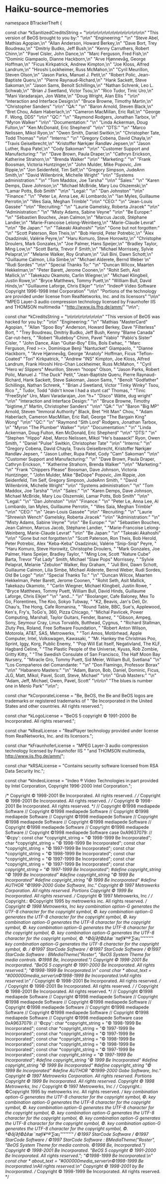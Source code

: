 # Haiku-source-memories

namespace BTrackerTheft {

const char *kSanitizedCreditsString = 
	"\n\n\n\n\n\n\n\n\n\n\n\n\n\n\n"
	"This version of BeOS brought to you by:"
	"\n\n"
	"Engineering:"
	"\n"
	"Steve Abel, Mathias Agopian,\n"
	"Allan Anderson, Howard Berkey,\n"
	"Dave Bort, Trey Boudreau,\n"
	"Dmitriy Budko, Jeff Bush,\n"
	"Kenny Carruthers, Robert Chinn,\n"
	"Pavel Císler, John Dance,\n"
	"Marc Ferguson, Fred Fish,\n"
	"Dominic Giampaolo, Dianne Hackborn,\n"
	"Arve Hjønnevåg, George Hoffman,\n"
	"Ficus Kirkpatrick, Andrew Kimpton,\n"
	"Joe Kloss, Alfred Landrum,\n"
	"Hiroshi Lockheimer, Russ McMahon,\n"
	"Cyril Meurillon, Steven Olson,\n"
	"Jason Parks, Manuel J. Petit,\n"
	"Robert Polic, Jean-Baptiste Queru,\n"
	"Pierre Raynaud-Richard,\n"
	"Hank Sackett, Steve Sakoman,\n"
	"Jason Sams, Benoît Schillings,\n"
	"Nathan Schrenk, Leo L. Schwab,\n"
	"Brian J Swetland, Victor Tsou,\n"
	"Rico Tudor, Tinic Uro,\n"
	"Mani Varadarajan, Jon Wätte,\n"
	"Doug Wright, Alan Ellis "
	"\n\n"
	"Interaction and Interface Design:\n"
	"Bruce Browne, Timothy Martin,\n"
	"Christopher Sanders"
	"\n\n"
	"QA:"
	"\n"
	"Baron Arnold, Steven Black,\n"
	"Bret Chou, Adam Haberlach,\n"
	"Cameron MacMillan, Eric Rall,\n"
	"George F. Wong, DDS"
	"\n\n"
	"QC:"
	"\n"
	"Raymond Rodgers, Jonathan Tarbox, \n"
	"Myron Walker"
	"\n\n"
	"Documentation:"
	"\n"
	"Linda Ackerman, Doug Fulton,\n"
	"Ken McDonald, Eric Shepherd"
	"\n\n"
	"DTS:"
	"\n"
	"Marco Nelissen, Mikol Ryon,\n"
	"Owen Smith, Daniel Switkin,\n"
	"Christopher Tate, Todd Thomas"
	"\n\n"
	"Interns:"
	"\n"
	"Gregory Cobena, David Chayla,\n"
	"Travis Geiselbrecht,\n"
	"Kristoffer Nørkjær Randløv Jepsen,\n"
	"Jason Luther, Rupa Patel,\n"
	"Cody Sakoman"
	"\n\n"
	"Customer Support and Manufacturing:"
	"\n"
	"Dave Brown, Paula Draper,\n"
	"Cathryn Erickson, Katherine Strahorn,\n"
	"Brenda Walker"
	"\n\n"
	"Marketing:"
	"\n"
	"Frank Boosman, Victoria Huntzinger,\n"
	"John Mulder, Mike Popovic, Jim Rippie,\n"
	"Jon Seidenfeld, Tim Self,\n"
	"Gregory Simpson, JudeAnn Smith,\n"
	"David Willenbrink, Michelle Wright"
	"\n\n"
	"Systems administration:"
	"\n"
	"Tom Maddox, Joe Tarsha"
	"\n\n"
	"Sales:"
	"\n"
	"Karen Demps, Dave Johnson,\n"
	"Michael McBride, Mary Lou Olszemski,\n"
	"Lamar Potts, Bob Smith"
	"\n\n"
	"Legal:"
	"\n"
	"Dan Johnston"
	"\n\n"
	"Finance:"
	"\n"
	"Peter Le, Anna Lee, Al Lombardo,\n"
	"Ian Myles, Guillaume Perrotin,\n"
	"Wes Saia, Meghan Trimble"
	"\n\n"
	"CEO:"
	"\n"
	"Jean-Louis Gassée"
	"\n\n"
	"Recruiting:"
	"\n"
	"Laurie Gamelsky, Roberta Jiracek"
	"\n\n"
	"Administration:"
	"\n"
	"Misty Adams, Sabine Veyne"
	"\n\n"
	"Be Europe:"
	"\n"
	"Sébastien Bouchex, Jean Calmon,\n"
	"Marcus Jacob, Stéphane Landier,\n"
	"Marie-Francoise Lelong-Weinberg,\n"
	"Marie-Claude Levrat"
	"\n\n"
	"Be Japan:"
	"\n"
	"Takeaki Akahoshi"
	"\n\n"
	"Gone but not forgotten:"
	"\n"
	"Scott Paterson, Ron Theis,\n"
	"Bob Herold, Peter Potrebic,\n"
	"Alex Osadzinski, Valérie Peyre,\n"
	"Haru Komuro, Steve Horowitz,\n"
	"Christophe Droulers, Mark Gonzales,\n"
	"Joe Palmer, Hans Speijer,\n"
	"Bradley Taylor, Ming Low,\n"
	"Scott Barta, Trevor F Smith,\n"
	"Michael Morrissey, Sylvie Pelaprat,\n"
	"Melanie Walker, Roy Graham,\n"
	"Juli Bini, Dawn Schott,\n"
	"Guillaume Calmon, Lilia Simbe,\n"
	"Michael Alderete, Bernd Weber \n"
    "Rudi Sordes"
	"\n\n"
	"Special Thanks To:"
	"\n"
	"Duncan Wilcox, Maarten Hekkelman,\n"
	"Peter Barett, Jerome Coonen,\n"
	"Rohit Seth, Asit Mallick,\n"
	"Takekazu Okamoto, Carlin Wiegner,\n"
	"Michael Klingbeil, Justin Rowe,\n"
	"Bryce Matthews, Tommy Puett,\n"
	"William Bull, David Hinds,\n"
	"Guillaume Laforge, Chris Elkjer"
	"\n\n"
  	"Indeo® Video Software Copyright 1996-1998 Intel Corporation"
	"\n\n"
	"Portions of the technology are provided under license from RealNetworks, Inc. and its licensors"
	"\n\n"
	"MPEG Layer-3 audio compression technology licensed by Fraunhofer IIS and THOMSON multimedia "
	"http://www.iis.fhg.de/amm/"
	"\n\n";

const char *kCreditsString = 
	"\n\n\n\n\n\n\n\n\n"
	"This version of BeOS was hacked for you by:"
	"\n\n"
	"Engineering:"
	"\n"
	"Mathias \"MasterCard\" Agopian, "
	"Allan \"Spoo Boy\" Anderson, Howard Berkey, Dave \"Filterless\" Bort, "
	"Trey Boudreau, Dmitriy Budko, Jeff Bush, Kenny \"Blame Canada\" Car-rut-hers, "
	"Robert \"Rudeboy\" Chinn, Pavel \"Vabio\" \"Pablo's Sister\" Císler, "
	"John Dance, Alan \"Guitar-Boy\" Ellis, Bols Ewhac, "
	"Marc Ferguson, Fred ><>, Dominique Benji \"Nantucket\" Giampaolo, "
	"Dianne Hackborn, "
	"Arve Hjønnevåg, George \"Anatoly\" Hoffman, Ficus \"Teflon-Coated\" \"Tori\" Kirkpatrick, "
	"Andrew \"INS\" Kimpton, Joe Kloss, Alfred Landrum, Frank Hiroshi Hiro-Chan Lockheimer, Russ McMahon, "
	"Cyril \"Hero w/ Slippers\" Meurillon, Steven \"hoops\" Olson, "
	"Jason Parks, Robert Polic, Manuel J. \"The Duck\" Petit,"
	"Jean-Baptiste Queru, Pierre Raynaud-Richard, Hank Sackett, Steve Sakoman, Jason Sams, "
	"Benoît \"Godfather\" Schillings, Nathan Schrenk, "
	"Brian J Swetland, Victor \"Tinky Winky\" Tsou, Rico \"_\" Tudor, Todd \"didn't know I had a stunt cat\" Thomas, "
	"Tinic \"FreeStyle\" Uro, Mani Varadarajan, Jon \"h+\" \"Disco\" Wätte, dug wright"
	"\n\n"
	"Interaction and Interface Design:"
	"\n"
	"Bruce Browne, Timothy \"bigtime_t\" Martin, Christopher Sanders"
	"\n\n"
	"QA:"
	"\n"
	"Baron \"Big MP\" Arnold, Steven \"Immoral Authority\" Black, Bret \"Hit Man\" Chou, "
	"Adam Haberlach, Cameron MacMillan, Eric Rall, George \"The Bargain King\" Wong"
	"\n\n"
	"QC:"
	"\n"
	"Raymond \"Sith Lord\" Rodgers, Jonathan Tarbox, \n"
	"Myron \"The Plumber\" Walker"
	"\n\n"
	"Documentation:"
	"\n"
	"Linda Ackerman, Doug Fulton, Ken McDonald, Eric Shepherd"
	"\n\n"
	"DTS:"
	"\n"
	"Stephen \"Hippo\" Abel, Marco Nelissen, Mikol \"He's baaaack!\" Ryon, Owen Smith, "
	"Daniel \"Pulse\" Switkin, Christopher Tate"
	"\n\n"
	"Interns:"
	"\n"
	"Gregory Cobena, David Chayla, Travis Geiselbrecht, Kristoffer Nørkjær Randløv Jepsen, "
	"Jason Luther, Rupa Patel, Cody \"Cam\" Sakoman"
	"\n\n"
	"Customer Support and Manufacturing:"
	"\n"
	"Dave Brown, Paula Draper, Cathryn Erickson,  "
	"Katherine Strahorn, Brenda Walker"
	"\n\n"
	"Marketing:"
	"\n"
	"Frank \"Chippers Please\" Boosman, Dave Johnson, Victoria Huntzinger, "
	"John Mulder, Mike \"BeDope\" Popovic, Jim Rippie, Jon Seidenfeld, Tim Self, Gregory Simpson, JudeAnn Smith, "
	"David Willenbrink, Michelle Wright"
	"\n\n"
	"Systems administration:"
	"\n"
	"Tom Maddox, Joe Tarsha"
	"\n\n"
	"Sales:"
	"\n"
	"Karen Demps, Dave Johnson, Michael McBride, Mary Lou Olszemski, Lamar Potts, Bob Smith"
	"\n\n"
	"Legal:"
	"\n"
	"Dan Johnston"
	"\n\n"
	"Finance:"
	"\n"
	"Peter Le, Anna Lee, Al Lombardo, Ian Myles, Guillaume Perrotin, "
	"Wes Saia, Meghan Trimble"
	"\n\n"
	"CEO:"
	"\n"
	"Jean-Louis Gassée"
	"\n\n"
	"Recruiting:"
	"\n"
	"Laurie \"Shrewish Wench\" Gamelsky, Roberta Jiracek"
	"\n\n"
	"Administration:"
	"\n"
	"Misty Adams, Sabine Veyne"
	"\n\n"
	"Be Europe:"
	"\n"
	"Sébastien Bouchex, Jean Calmon, Marcus Jacob, Stéphane Landier, "
	"Marie-Francoise Lelong-Weinberg, Marie-Claude Levrat"
	"\n\n"
	"Be Japan:"
	"\n"
	"Takeaki Akahoshi"
	"\n\n"
	"Gone but not forgotten:\n"
	"Scott Paterson, Ron Theis, Bob Herold, Peter Potrebic, Alex \"Keba-Keba\" Osadzinski, Valérie \"Snip-Snip\" Peyre, "
	"Haru Komuro, Steve Horowitz, Christophe Droulers, " 
	"Mark Gonzales, Joe Palmer, Hans Speijer, Bradley Taylor, "
	"Ming Low, Scott \"Nature Cube\" Barta, Trevor \"Fat Lady\" Smith, Michael \"Slaw Pops\" Morrissey, "
	"Sylvie Pelaprat, Melanie \"Zebulon\" Walker, Roy Graham, "
	"Juli Bini, Dawn Schott, Guillaume Calmon, Lilia Simbe, Michael Alderete, Bernd Weber, Rudi Sordes, Old Be Logo"
	"\n\n"
	"Special Thanks To:"
	"\n"
	"Duncan Wilcox, Maarten Hekkelman, Peter Barett, Jerome Coonen, "
	"Rohit Seth, Asit Mallick, Takekazu Okamoto, "
	"Carlin Wiegner, Michael Klingbeil, Justin Rowe, "
	"Bryce Matthews, Tommy Puett, William Bull, David Hinds, Guillaume Laforge, Chris Elkjer"
	"\n"
	"and..."
	"\n"
	"Boolanger, Cafe Baloney, Mex To Go, Florentines, The Koo, Sokyo Tubway, "
	"K2, Beavis, Jan's Deli, Dr. Chau's, The Hong, Cafe Romanina, "
	"Round Table, BBC, Sue's, Applewood, Ken's, Fry's, ToGo\'s, 360, Pizza Chicago, "
	"Michal Pavlicek, Power Computing, Marshall, Taylor Guitars, Fender, Ibanez, "
	"Gibson, Ampeg, Sony, Seymour Cray, Linus Torvalds, Butthead, Cygnus, "
	"Richard Stallman, Zluty Pes, Roland, Free Software Foundation, "
	"Robert Anton Wilson, Motorola, AT&T, SAS, Metrowerks, "
	"Tori Amos, Motörhead, Apple Computer, Intel, Volkswagen, Kawasaki, "
	"Mr. Hankey the Christmas Poo, Sprint, Iggy, Korg, Public Enemy, "
	"Pop Will Eat Itself, Negativland, The KLF, Hagbard Celine, "
	"The Plastic People of the Universe, Kyuss, Rob Zombie, Gritty Kitty, "
	"The Swedish Consulate of San Francisco, The Half Moon Bay Nursery, "
	"Miracle Gro, Tommy Puett, Sid Meier, William Bull, Svetlana"
	"\n"
	"Los Compañeros del Comandante: "
	"\n"
	"Don Flamingo, Professor Borax"
	"\n\n"
	"Habanero Masters:"
	"\n"
	"Adam, Baron, Bob, Daniel, Dominic, Ficus, JLG, Matt, Mikol, Pavel, Scott, Steve, Michael"
	"\n\n"
	"Grub Masters:"
	"\n"
	"Adam, Jeff, Michael, Owen, Pavel, Scott"
	"\n\n\n"
	"The blues is number one in Menlo Park"
	"\n\n";

const char *kCorporateLicense =
	"Be, BeOS, the Be and BeOS logos are trademarks or registered trademarks of "
	"Be Incorporated in the United States and other countries.  All rights reserved.";

const char *kLogoLicense =
	"BeOS 5 copyright © 1991-2000 Be Incorporated.  All rights reserved.";

const char *kRealLicense = 
	"RealPlayer technology provided under license from RealNetworks, Inc. and its licensors.";

const char *kFraunhoferLicense =
	"MPEG Layer-3 audio compression technology licensed by Fraunhofer IIS "
	"and THOMSON multimedia, http://www.iis.fhg.de/amm/";

const char *kRSALicense =
	"Contains security software licensed from RSA Data Security Inc.";

const char *kIndeoLicense =
	"Indeo ® Video Technologies in part provided by Intel Corporation, Copyright 1996-2000 Intel Corporation.";




/* Copyright © 1998-2001 Be Incorporated. All rights reserved. */
/* Copyright © 1998-2001 Be Incorporated. All rights reserved. */
/* Copyright © 1998-2001 Be Incorporated. All rights reserved. */
//      Copyright ©1998 mediapede Software
//      Copyright ©1998 mediapede Software
//      Copyright ©1998 mediapede Software
//      Copyright ©1998 mediapede Software
//      Copyright ©1998 mediapede Software
//      Copyright ©1998 mediapede Software
//      Copyright ©1998 mediapede Software
//      Copyright ©1998 mediapede Software
//      Copyright ©1998 mediapede Software
                        case 0xA9637079: // '©cpy':
        const char *copyright_string = "© 1998-1999 Be Incorporated";
        char *copyright_string = "© 1998-1999 Be Incorporated";
        const char *copyright_string = "© 1997-1999 Be Incorporated";
        const char *copyright_string = "© 1998-1999 Be Incorporated";
        const char *copyright_string = "© 1997-1999 Be Incorporated";
                                const char *copyright_string = "© 1997-1999 Be Incorporated";
        const char *copyright_string = "© 1997-1999 Be Incorporated";
#define copyright_string "© 1999 Be Incorporated"
#define copyright_string "© 1999 Be Incorporated"
#define copyright_string "© 1999 Be Incorporated"
#define AUTHOR  "©1999-2000 Gobe Software, Inc."
        Copyright © 1997 Metrowerks Corporation. All rights reserved.
        Portions Copyright © 1999 Be Incorporated. All rights reserved.
/*      Copyright © 1997 Metrowerks, Inc */
/*  Copyright.: ©Copyright 1995 by metrowerks inc. All rights reserved. */
Copyright © 1998 Metrowerks, Inc
key combination option-G generates the UTF-8 character for the copyright symbol, ©.
key combination option-G generates the UTF-8 character for the copyright symbol, ©.
key combination option-G generates the UTF-8 character for the copyright symbol, ©.
key combination option-G generates the UTF-8 character for the copyright symbol, ©.
key combination option-G generates the UTF-8 character for the copyright symbol, ©.
†©å∫∂ƒ©∆◊æ¨πøﬁ¥†®´∑œ¡™™™™™
key combination option-G generates the UTF-8 character for the copyright symbol, ©.
/       ©1997 StarCode Software
/       ©1997 StarCode Software
/       ©1997 StarCode Software
        : BMediaTheme("Roster", "BeOS System Theme for media controls. ©1998 Be, Incorporated.")
Copyright © 1998-2001 Be Incorporated.
        "BeOS 5 copyright © 1991-2000 Be Incorporated.  All rights reserved.";
"©1998-1999 Be Incorporated.\n"
const char * about_text = "#000000media_server\n©1998-1999 Be Incorporated.\nAll rights reserved.\n"
/* Copyright © 1998-2001 Be Incorporated. All rights reserved. */
/* Copyright © 1998-2001 Be Incorporated. All rights reserved. */
/* Copyright © 1998-2001 Be Incorporated. All rights reserved. */
//      Copyright ©1998 mediapede Software
//      Copyright ©1998 mediapede Software
//      Copyright ©1998 mediapede Software
//      Copyright ©1998 mediapede Software
//      Copyright ©1998 mediapede Software
//      Copyright ©1998 mediapede Software
//      Copyright ©1998 mediapede Software
//      Copyright ©1998 mediapede Software
//      Copyright ©1998 mediapede Software
                        case 0xA9637079: // '©cpy':
        char *copyright_string = "© 1998-1999 Be Incorporated";
        const char *copyright_string = "© 1997-1999 Be Incorporated";
                                const char *copyright_string = "© 1997-1999 Be Incorporated";
        const char *copyright_string = "© 1998-1999 Be Incorporated";
        const char *copyright_string = "© 1998-1999 Be Incorporated";
        const char *copyright_string = "© 1997-1999 Be Incorporated";
        const char *copyright_string = "© 1997-1999 Be Incorporated";
#define copyright_string "© 1999 Be Incorporated"
#define copyright_string "© 1999 Be Incorporated"
#define copyright_string "© 1999 Be Incorporated"
#define AUTHOR  "©1999-2000 Gobe Software, Inc."
        Copyright © 1997 Metrowerks Corporation. All rights reserved.
        Portions Copyright © 1999 Be Incorporated. All rights reserved.
Copyright © 1998 Metrowerks, Inc
/*      Copyright © 1997 Metrowerks, Inc */
/*  Copyright.: ©Copyright 1995 by metrowerks inc. All rights reserved. */
key combination option-G generates the UTF-8 character for the copyright symbol, ©.
key combination option-G generates the UTF-8 character for the copyright symbol, ©.
key combination option-G generates the UTF-8 character for the copyright symbol, ©.
key combination option-G generates the UTF-8 character for the copyright symbol, ©.
key combination option-G generates the UTF-8 character for the copyright symbol, ©.
key combination option-G generates the UTF-8 character for the copyright symbol, ©.
†©å∫∂ƒ©∆◊æ¨πøﬁ¥†®´∑œ¡™™™™™
/       ©1997 StarCode Software
/       ©1997 StarCode Software
/       ©1997 StarCode Software
        : BMediaTheme("Roster", "BeOS System Theme for media controls. ©1998 Be, Incorporated.")
Copyright © 1998-2001 Be Incorporated.
        "BeOS 5 copyright © 1991-2000 Be Incorporated.  All rights reserved.";
"©1998-1999 Be Incorporated.\n"
const char * about_text = "#000000media_server\n©1998-1999 Be Incorporated.\nAll rights reserved.\n"
Copyright © 1998-2001 by Be Incorporated.
/* Copyright © 1998-1999 Be Incorporated. All rights reserved. */
